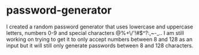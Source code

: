 # password-generator
I created a random password generator that uses lowercase and uppercase letters, numbers 0-9 and special characters @%+\\/'!#$^?:,~-_..  I am still working on trying to get it to only accept numbers between 8 and 128 as an input but it will still only generate passwords between 8 and 128 characters.
